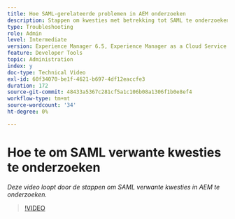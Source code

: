 ```yaml
---
title: Hoe SAML-gerelateerde problemen in AEM onderzoeken
description: Stappen om kwesties met betrekking tot SAML te onderzoeken
type: Troubleshooting
role: Admin
level: Intermediate
version: Experience Manager 6.5, Experience Manager as a Cloud Service
feature: Developer Tools
topic: Administration
index: y
doc-type: Technical Video
exl-id: 60f34070-be1f-4621-b697-4df12eaccfe3
duration: 172
source-git-commit: 48433a5367c281cf5a1c106b08a1306f1b0e8ef4
workflow-type: tm+mt
source-wordcount: '34'
ht-degree: 0%

---
```


# Hoe te om SAML verwante kwesties te onderzoeken

*Deze video loopt door de stappen om SAML verwante kwesties in AEM te onderzoeken.*

>[!VIDEO](https://video.tv.adobe.com/v/335466?quality=12&learn=on)
